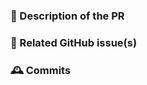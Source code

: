### 📝 Description of the PR

<!-- What does this PR do? -->

### 🐙 Related GitHub issue(s)

<!-- List the GitHub issues that should be closed thanks to this PR, e.g. "Closes #001.". -->

### 🕰️ Commits

<!-- Insert the list of commits here. (They are automatically generated when using `gh pr create`.) -->
